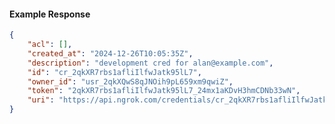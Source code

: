 <!-- Code generated for API Clients. DO NOT EDIT. -->

#### Example Response

```json
{
	"acl": [],
	"created_at": "2024-12-26T10:05:35Z",
	"description": "development cred for alan@example.com",
	"id": "cr_2qkXR7rbs1afliIlfwJatk95lL7",
	"owner_id": "usr_2qkXQwS8qJNOih9pL659xm9qwiZ",
	"token": "2qkXR7rbs1afliIlfwJatk95lL7_24mx1aKDvH3hmCDNb33wN",
	"uri": "https://api.ngrok.com/credentials/cr_2qkXR7rbs1afliIlfwJatk95lL7"
}
```
